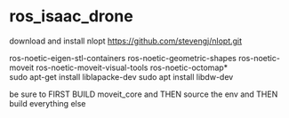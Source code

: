 # ros_isaac_drone

download and install nlopt https://github.com/stevengj/nlopt.git

ros-noetic-eigen-stl-containers ros-noetic-geometric-shapes ros-noetic-moveit ros-noetic-moveit-visual-tools ros-noetic-octomap*	
sudo apt-get install liblapacke-dev
sudo apt install libdw-dev

be sure to FIRST BUILD moveit_core and THEN source the env and THEN build everything else
